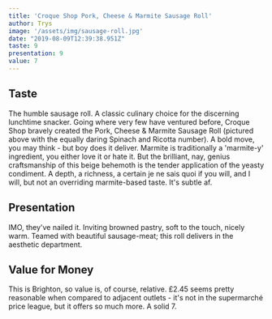 ```yaml
---
title: 'Croque Shop Pork, Cheese & Marmite Sausage Roll'
author: Trys
image: '/assets/img/sausage-roll.jpg'
date: "2019-08-09T12:39:38.951Z"
taste: 9
presentation: 9
value: 7
---
```


## Taste

The humble sausage roll. A classic culinary choice for the discerning lunchtime snacker. Going where very few have ventured before, Croque Shop bravely created the Pork, Cheese &amp; Marmite Sausage Roll (pictured above with the equally daring Spinach and Ricotta number). A bold move, you may think - but boy does it deliver. Marmite is traditionally a 'marmite-y' ingredient, you either love it or hate it. But the brilliant, nay, genius craftsmanship of this beige behemoth is the tender application of the yeasty condiment. A depth, a richness, a certain je ne sais quoi if you will, and I will, but not an overriding marmite-based taste. It's subtle af.

## Presentation

IMO, they've nailed it. Inviting browned pastry, soft to the touch, nicely warm. Teamed with beautiful sausage-meat; this roll delivers in the aesthetic department.

## Value for Money

This is Brighton, so value is, of course, relative. £2.45 seems pretty reasonable when compared to adjacent outlets - it's not in the supermarché price league, but it offers so much more. A solid 7.
